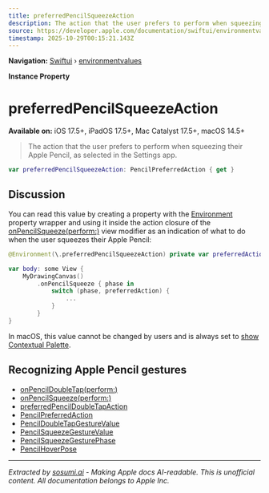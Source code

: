 ```yaml
---
title: preferredPencilSqueezeAction
description: The action that the user prefers to perform when squeezing their Apple Pencil, as selected in the Settings app.
source: https://developer.apple.com/documentation/swiftui/environmentvalues/preferredpencilsqueezeaction
timestamp: 2025-10-29T00:15:21.143Z
---
```


**Navigation:** [Swiftui](/documentation/swiftui) › [environmentvalues](/documentation/swiftui/environmentvalues)

**Instance Property**

# preferredPencilSqueezeAction

**Available on:** iOS 17.5+, iPadOS 17.5+, Mac Catalyst 17.5+, macOS 14.5+

> The action that the user prefers to perform when squeezing their Apple Pencil, as selected in the Settings app.

```swift
var preferredPencilSqueezeAction: PencilPreferredAction { get }
```

## Discussion

You can read this value by creating a property with the [Environment](/documentation/swiftui/environment) property wrapper and using it inside the action closure of the [onPencilSqueeze(perform:)](/documentation/swiftui/view/onpencilsqueeze(perform:)) view modifier as an indication of what to do when the user squeezes their Apple Pencil:

```swift
@Environment(\.preferredPencilSqueezeAction) private var preferredAction

var body: some View {
    MyDrawingCanvas()
        .onPencilSqueeze { phase in
            switch (phase, preferredAction) {
                ...
            }
        }
}
```

In macOS, this value cannot be changed by users and is always set to [show Contextual Palette](/documentation/swiftui/pencilpreferredaction/showcontextualpalette).

## Recognizing Apple Pencil gestures

- [onPencilDoubleTap(perform:)](/documentation/swiftui/view/onpencildoubletap(perform:))
- [onPencilSqueeze(perform:)](/documentation/swiftui/view/onpencilsqueeze(perform:))
- [preferredPencilDoubleTapAction](/documentation/swiftui/environmentvalues/preferredpencildoubletapaction)
- [PencilPreferredAction](/documentation/swiftui/pencilpreferredaction)
- [PencilDoubleTapGestureValue](/documentation/swiftui/pencildoubletapgesturevalue)
- [PencilSqueezeGestureValue](/documentation/swiftui/pencilsqueezegesturevalue)
- [PencilSqueezeGesturePhase](/documentation/swiftui/pencilsqueezegesturephase)
- [PencilHoverPose](/documentation/swiftui/pencilhoverpose)

---

*Extracted by [sosumi.ai](https://sosumi.ai) - Making Apple docs AI-readable.*
*This is unofficial content. All documentation belongs to Apple Inc.*

